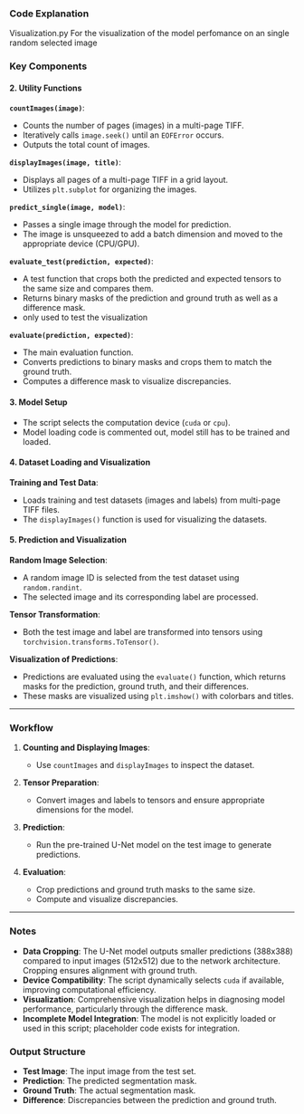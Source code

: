 ### Code Explanation

Visualization.py
For the visualization of the model perfomance on an single random selected image


### Key Components

#### 2. **Utility Functions**

**`countImages(image)`**:
- Counts the number of pages (images) in a multi-page TIFF.
- Iteratively calls `image.seek()` until an `EOFError` occurs.
- Outputs the total count of images.

**`displayImages(image, title)`**:
- Displays all pages of a multi-page TIFF in a grid layout.
- Utilizes `plt.subplot` for organizing the images.

**`predict_single(image, model)`**:
- Passes a single image through the model for prediction.
- The image is unsqueezed to add a batch dimension and moved to the appropriate device (CPU/GPU).

**`evaluate_test(prediction, expected)`**:
- A test function that crops both the predicted and expected tensors to the same size and compares them.
- Returns binary masks of the prediction and ground truth as well as a difference mask.
- only used to test the visualization

**`evaluate(prediction, expected)`**:
- The main evaluation function.
- Converts predictions to binary masks and crops them to match the ground truth.
- Computes a difference mask to visualize discrepancies.

#### 3. **Model Setup**
- The script selects the computation device (`cuda` or `cpu`).
- Model loading code is commented out, model still has to be trained and loaded.

#### 4. **Dataset Loading and Visualization**

**Training and Test Data**:
- Loads training and test datasets (images and labels) from multi-page TIFF files.
- The `displayImages()` function is used for visualizing the datasets.

#### 5. **Prediction and Visualization**

**Random Image Selection**:
- A random image ID is selected from the test dataset using `random.randint`.
- The selected image and its corresponding label are processed.

**Tensor Transformation**:
- Both the test image and label are transformed into tensors using `torchvision.transforms.ToTensor()`.

**Visualization of Predictions**:
- Predictions are evaluated using the `evaluate()` function, which returns masks for the prediction, ground truth, and their differences.
- These masks are visualized using `plt.imshow()` with colorbars and titles.

---

### Workflow
1. **Counting and Displaying Images**:
   - Use `countImages` and `displayImages` to inspect the dataset.

2. **Tensor Preparation**:
   - Convert images and labels to tensors and ensure appropriate dimensions for the model.

3. **Prediction**:
   - Run the pre-trained U-Net model on the test image to generate predictions.

4. **Evaluation**:
   - Crop predictions and ground truth masks to the same size.
   - Compute and visualize discrepancies.

---

### Notes
- **Data Cropping**: The U-Net model outputs smaller predictions (388x388) compared to input images (512x512) due to the network architecture. Cropping ensures alignment with ground truth.
- **Device Compatibility**: The script dynamically selects `cuda` if available, improving computational efficiency.
- **Visualization**: Comprehensive visualization helps in diagnosing model performance, particularly through the difference mask.
- **Incomplete Model Integration**: The model is not explicitly loaded or used in this script; placeholder code exists for integration.

### Output Structure
- **Test Image**: The input image from the test set.
- **Prediction**: The predicted segmentation mask.
- **Ground Truth**: The actual segmentation mask.
- **Difference**: Discrepancies between the prediction and ground truth.



